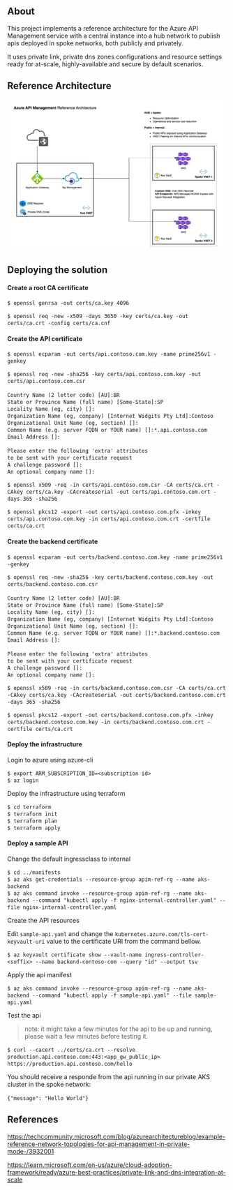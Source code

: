 ## About 

This project implements a reference architecture for the Azure API Management service with a central instance into a hub network to publish apis deployed in spoke networks, both publicly and privately.

It uses private link, private dns zones configurations and resource settings ready for at-scale, highly-available and secure by default scenarios.

## Reference Architecture

![API Management Architecture](apim-ref.png)

## Deploying the solution

#### Create a root CA certificate

```
$ openssl genrsa -out certs/ca.key 4096
```

```
$ openssl req -new -x509 -days 3650 -key certs/ca.key -out certs/ca.crt -config certs/ca.cnf
```

#### Create the API certificate

``` 
$ openssl ecparam -out certs/api.contoso.com.key -name prime256v1 -genkey
```

``` 
$ openssl req -new -sha256 -key certs/api.contoso.com.key -out certs/api.contoso.com.csr

Country Name (2 letter code) [AU]:BR
State or Province Name (full name) [Some-State]:SP
Locality Name (eg, city) []:
Organization Name (eg, company) [Internet Widgits Pty Ltd]:Contoso
Organizational Unit Name (eg, section) []:
Common Name (e.g. server FQDN or YOUR name) []:*.api.contoso.com
Email Address []:

Please enter the following 'extra' attributes
to be sent with your certificate request
A challenge password []:
An optional company name []:
```

```
$ openssl x509 -req -in certs/api.contoso.com.csr -CA certs/ca.crt -CAkey certs/ca.key -CAcreateserial -out certs/api.contoso.com.crt -days 365 -sha256
```

```
$ openssl pkcs12 -export -out certs/api.contoso.com.pfx -inkey certs/api.contoso.com.key -in certs/api.contoso.com.crt -certfile certs/ca.crt
```

#### Create the backend certificate

```
$ openssl ecparam -out certs/backend.contoso.com.key -name prime256v1 -genkey
```

```
$ openssl req -new -sha256 -key certs/backend.contoso.com.key -out certs/backend.contoso.com.csr

Country Name (2 letter code) [AU]:BR
State or Province Name (full name) [Some-State]:SP
Locality Name (eg, city) []:
Organization Name (eg, company) [Internet Widgits Pty Ltd]:Contoso
Organizational Unit Name (eg, section) []:
Common Name (e.g. server FQDN or YOUR name) []:*.backend.contoso.com
Email Address []:

Please enter the following 'extra' attributes
to be sent with your certificate request
A challenge password []:
An optional company name []:
```

```
$ openssl x509 -req -in certs/backend.contoso.com.csr -CA certs/ca.crt -CAkey certs/ca.key -CAcreateserial -out certs/backend.contoso.com.crt -days 365 -sha256
```

```
$ openssl pkcs12 -export -out certs/backend.contoso.com.pfx -inkey certs/backend.contoso.com.key -in certs/backend.contoso.com.crt -certfile certs/ca.crt
```

#### Deploy the infrastructure

Login to azure using azure-cli

```
$ export ARM_SUBSCRIPTION_ID=<subscription id>
$ az login
```

Deploy the infrastructure using terraform

```
$ cd terraform
$ terraform init
$ terraform plan
$ terraform apply
```

#### Deploy a sample API

Change the default ingressclass to internal

```
$ cd ../manifests
$ az aks get-credentials --resource-group apim-ref-rg --name aks-backend
$ az aks command invoke --resource-group apim-ref-rg --name aks-backend --command "kubectl apply -f nginx-internal-controller.yaml" --file nginx-internal-controller.yaml 
```

Create the API resources

Edit ```sample-api.yaml``` and change the ```kubernetes.azure.com/tls-cert-keyvault-uri``` value to the certificate URI from the command bellow.

```
$ az keyvault certificate show --vault-name ingress-controller-<suffix> --name backend-contoso-com --query "id" --output tsv
```

Apply the api manifest

```
$ az aks command invoke --resource-group apim-ref-rg --name aks-backend --command "kubectl apply -f sample-api.yaml" --file sample-api.yaml
```

Test the api

> note: it might take a few minutes for the api to be up and running, please wait a few minutes before testing it.

```
$ curl --cacert ../certs/ca.crt --resolve production.api.contoso.com:443:<app_gw_public_ip> https://production.api.contoso.com/hello 
```

You should receive a responde from the api running in our private AKS cluster in the spoke network:

```{"message": "Hello World"}```


## References

https://techcommunity.microsoft.com/blog/azurearchitectureblog/example-reference-network-topologies-for-api-management-in-private-mode-/3932001

https://learn.microsoft.com/en-us/azure/cloud-adoption-framework/ready/azure-best-practices/private-link-and-dns-integration-at-scale